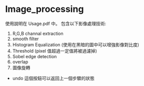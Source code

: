 # Image_processing
使用說明在 Usage.pdf 中。
包含以下影像處理技術:
1. R,G,B channal extraction
2. smooth filter
3. Histogram Equalization (使用在黑暗的圖中可以增強影像對比度)
4. Threshold (pixel 值超過一定值將被過濾掉)
5. Sobel edge detection 
6. overlap
7. 圖像旋轉
* undo 這個按鈕可以返回上一個步驟的狀態

